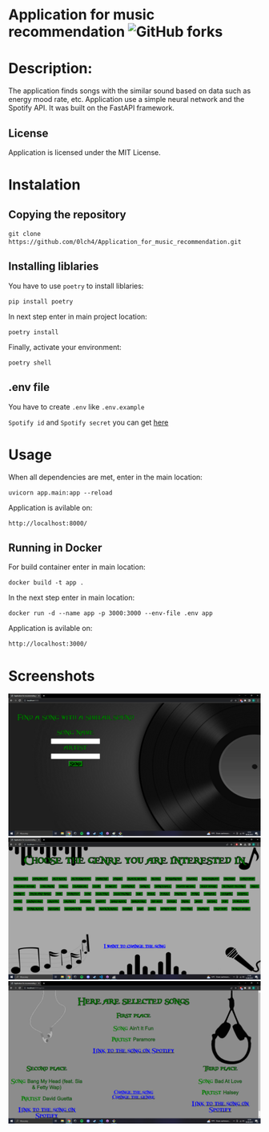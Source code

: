 # Application for music recommendation ![GitHub forks](https://img.shields.io/badge/Version-1.1.0-red)

# Description:

The application finds songs with the similar sound based on data such as energy mood rate, etc. Application use a simple neural network and the Spotify API. It was built on the FastAPI framework.

## License

Application is licensed under the MIT License.

# Instalation

## Copying the repository

```
git clone https://github.com/0lch4/Application_for_music_recommendation.git
```
## Installing liblaries

You have to use `poetry` to install liblaries:

```
pip install poetry
```

In next step enter in main project location:

```
poetry install
```

Finally, activate your environment:

```
poetry shell
```

## .env file

You have to create `.env` like `.env.example`

`Spotify id` and `Spotify secret` you can get [here](https://developer.spotify.com/)

# Usage

When all dependencies are met, enter in the main location:

```
uvicorn app.main:app --reload
```

Application is avilable on:

```
http://localhost:8000/
```

## Running in Docker

For build container enter in main location:

```
docker build -t app .
```

In the next step enter in main location:

```
docker run -d --name app -p 3000:3000 --env-file .env app 
```

Application is avilable on:

```
http://localhost:3000/
```

# Screenshots

![screen1](screenshots/screenshot1.png)
![screen2](screenshots/screenshot2.png)
![screen3](screenshots/screenshot3.png)
